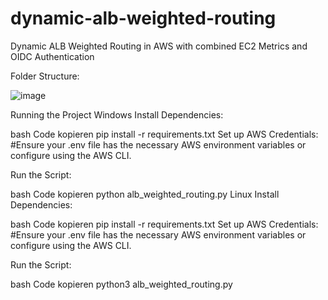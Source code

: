 # dynamic-alb-weighted-routing
Dynamic ALB Weighted Routing in AWS with combined EC2 Metrics and OIDC Authentication 

Folder Structure:


![image](https://github.com/user-attachments/assets/19a6e241-8064-437e-a3e6-f58f6c8dfbcd)



Running the Project
Windows
Install Dependencies:

bash
Code kopieren
pip install -r requirements.txt
Set up AWS Credentials:
#Ensure your .env file has the necessary AWS environment variables or configure using the AWS CLI.

Run the Script:

bash
Code kopieren
python alb_weighted_routing.py
Linux
Install Dependencies:

bash
Code kopieren
pip install -r requirements.txt
Set up AWS Credentials:
#Ensure your .env file has the necessary AWS environment variables or configure using the AWS CLI.

Run the Script:

bash
Code kopieren
python3 alb_weighted_routing.py


